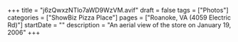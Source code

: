 +++
title = "j6zQwxzNTlo7aWD9WzVM.avif"
draft = false
tags = ["Photos"]
categories = ["ShowBiz Pizza Place"]
pages = ["Roanoke, VA (4059 Electric Rd)"]
startDate = ""
description = "An aerial view of the store on January 19, 2006"
+++
